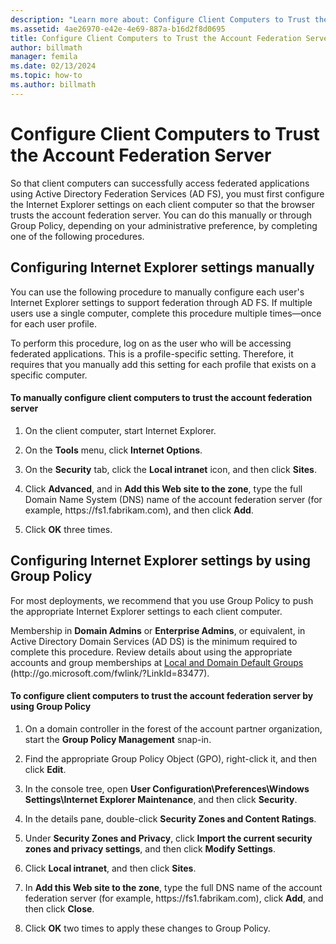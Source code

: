 ```yaml
---
description: "Learn more about: Configure Client Computers to Trust the Account Federation Server"
ms.assetid: 4ae26970-e42e-4e69-887a-b16d2f8d0695
title: Configure Client Computers to Trust the Account Federation Server
author: billmath
manager: femila
ms.date: 02/13/2024
ms.topic: how-to
ms.author: billmath
---
```


# Configure Client Computers to Trust the Account Federation Server

So that client computers can successfully access federated applications using Active Directory Federation Services \(AD FS\), you must first configure the Internet Explorer settings on each client computer so that the browser trusts the account federation server. You can do this manually or through Group Policy, depending on your administrative preference, by completing one of the following procedures.

## Configuring Internet Explorer settings manually
You can use the following procedure to manually configure each user's Internet Explorer settings to support federation through AD FS. If multiple users use a single computer, complete this procedure multiple times—once for each user profile.

To perform this procedure, log on as the user who will be accessing federated applications. This is a profile\-specific setting. Therefore, it requires that you manually add this setting for each profile that exists on a specific computer.

#### To manually configure client computers to trust the account federation server

1.  On the client computer, start Internet Explorer.

2.  On the **Tools** menu, click **Internet Options**.

3.  On the **Security** tab, click the **Local intranet** icon, and then click **Sites**.

4.  Click **Advanced**, and in **Add this Web site to the zone**, type the full Domain Name System \(DNS\) name of the account federation server \(for example, https:\/\/fs1.fabrikam.com\), and then click **Add**.

5.  Click **OK** three times.

## Configuring Internet Explorer settings by using Group Policy
For most deployments, we recommend that you use Group Policy to push the appropriate Internet Explorer settings to each client computer.

Membership in **Domain Admins** or **Enterprise Admins**, or equivalent, in Active Directory Domain Services \(AD DS\) is the minimum required to complete this procedure.  Review details about using the appropriate accounts and group memberships at [Local and Domain Default Groups](/previous-versions/orphan-topics/ws.10/dd728026(v=ws.10)) \(http:\/\/go.microsoft.com\/fwlink\/?LinkId\=83477\).

#### To configure client computers to trust the account federation server by using Group Policy

1.  On a domain controller in the forest of the account partner organization, start the **Group Policy Management** snap\-in.

2.  Find the appropriate Group Policy Object \(GPO\), right\-click it, and then click **Edit**.

3.  In the console tree, open **User Configuration\\Preferences\\Windows Settings\\Internet Explorer Maintenance**, and then click **Security**.

4.  In the details pane, double\-click **Security Zones and Content Ratings**.

5.  Under **Security Zones and Privacy**, click **Import the current security zones and privacy settings**, and then click **Modify Settings**.

6.  Click **Local intranet**, and then click **Sites**.

7.  In **Add this Web site to the zone**, type the full DNS name of the account federation server \(for example, https:\/\/fs1.fabrikam.com\), click **Add**, and then click **Close**.

8.  Click **OK** two times to apply these changes to Group Policy.
